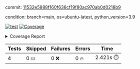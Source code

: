 commit: [11532e5888f160f636cf19f80ac970ab0d0218b9](https://github.com/rcmdnk/chatgpt-prompt-wrapper/tree/11532e5888f160f636cf19f80ac970ab0d0218b9)

condition: branch=main, os=ubuntu-latest, python_version=3.9

[![test](https://github.com/rcmdnk/chatgpt-prompt-wrapper/actions/workflows/test.yml/badge.svg)](https://github.com/rcmdnk/chatgpt-prompt-wrapper/actions/runs/12759217815)
<a href="https://github.com/rcmdnk/chatgpt-prompt-wrapper/blob/11532e5888f160f636cf19f80ac970ab0d0218b9/README.md"><img alt="Coverage" src="https://img.shields.io/badge/Coverage-34%25-red.svg" /></a><details><summary>Coverage Report </summary><table><tr><th>File</th><th>Stmts</th><th>Miss</th><th>Cover</th><th>Missing</th></tr><tbody><tr><td colspan="5"><b>src/chatgpt_prompt_wrapper</b></td></tr><tr><td>&nbsp; &nbsp;<a href="https://github.com/rcmdnk/chatgpt-prompt-wrapper/blob/11532e5888f160f636cf19f80ac970ab0d0218b9/src/chatgpt_prompt_wrapper/chatgpt_prompt_wrapper.py">chatgpt_prompt_wrapper.py</a></td><td>152</td><td>117</td><td>23%</td><td><a href="https://github.com/rcmdnk/chatgpt-prompt-wrapper/blob/11532e5888f160f636cf19f80ac970ab0d0218b9/src/chatgpt_prompt_wrapper/chatgpt_prompt_wrapper.py#L21">21</a>, <a href="https://github.com/rcmdnk/chatgpt-prompt-wrapper/blob/11532e5888f160f636cf19f80ac970ab0d0218b9/src/chatgpt_prompt_wrapper/chatgpt_prompt_wrapper.py#L49-L68">49&ndash;68</a>, <a href="https://github.com/rcmdnk/chatgpt-prompt-wrapper/blob/11532e5888f160f636cf19f80ac970ab0d0218b9/src/chatgpt_prompt_wrapper/chatgpt_prompt_wrapper.py#L71-L79">71&ndash;79</a>, <a href="https://github.com/rcmdnk/chatgpt-prompt-wrapper/blob/11532e5888f160f636cf19f80ac970ab0d0218b9/src/chatgpt_prompt_wrapper/chatgpt_prompt_wrapper.py#L82-L90">82&ndash;90</a>, <a href="https://github.com/rcmdnk/chatgpt-prompt-wrapper/blob/11532e5888f160f636cf19f80ac970ab0d0218b9/src/chatgpt_prompt_wrapper/chatgpt_prompt_wrapper.py#L93-L102">93&ndash;102</a>, <a href="https://github.com/rcmdnk/chatgpt-prompt-wrapper/blob/11532e5888f160f636cf19f80ac970ab0d0218b9/src/chatgpt_prompt_wrapper/chatgpt_prompt_wrapper.py#L108-L111">108&ndash;111</a>, <a href="https://github.com/rcmdnk/chatgpt-prompt-wrapper/blob/11532e5888f160f636cf19f80ac970ab0d0218b9/src/chatgpt_prompt_wrapper/chatgpt_prompt_wrapper.py#L122-L133">122&ndash;133</a>, <a href="https://github.com/rcmdnk/chatgpt-prompt-wrapper/blob/11532e5888f160f636cf19f80ac970ab0d0218b9/src/chatgpt_prompt_wrapper/chatgpt_prompt_wrapper.py#L136-L142">136&ndash;142</a>, <a href="https://github.com/rcmdnk/chatgpt-prompt-wrapper/blob/11532e5888f160f636cf19f80ac970ab0d0218b9/src/chatgpt_prompt_wrapper/chatgpt_prompt_wrapper.py#L153-L173">153&ndash;173</a>, <a href="https://github.com/rcmdnk/chatgpt-prompt-wrapper/blob/11532e5888f160f636cf19f80ac970ab0d0218b9/src/chatgpt_prompt_wrapper/chatgpt_prompt_wrapper.py#L177-L190">177&ndash;190</a>, <a href="https://github.com/rcmdnk/chatgpt-prompt-wrapper/blob/11532e5888f160f636cf19f80ac970ab0d0218b9/src/chatgpt_prompt_wrapper/chatgpt_prompt_wrapper.py#L198-L208">198&ndash;208</a>, <a href="https://github.com/rcmdnk/chatgpt-prompt-wrapper/blob/11532e5888f160f636cf19f80ac970ab0d0218b9/src/chatgpt_prompt_wrapper/chatgpt_prompt_wrapper.py#L211-L256">211&ndash;256</a>, <a href="https://github.com/rcmdnk/chatgpt-prompt-wrapper/blob/11532e5888f160f636cf19f80ac970ab0d0218b9/src/chatgpt_prompt_wrapper/chatgpt_prompt_wrapper.py#L264-L270">264&ndash;270</a></td></tr><tr><td>&nbsp; &nbsp;<a href="https://github.com/rcmdnk/chatgpt-prompt-wrapper/blob/11532e5888f160f636cf19f80ac970ab0d0218b9/src/chatgpt_prompt_wrapper/log_formatter.py">log_formatter.py</a></td><td>22</td><td>16</td><td>27%</td><td><a href="https://github.com/rcmdnk/chatgpt-prompt-wrapper/blob/11532e5888f160f636cf19f80ac970ab0d0218b9/src/chatgpt_prompt_wrapper/log_formatter.py#L9-L24">9&ndash;24</a>, <a href="https://github.com/rcmdnk/chatgpt-prompt-wrapper/blob/11532e5888f160f636cf19f80ac970ab0d0218b9/src/chatgpt_prompt_wrapper/log_formatter.py#L29-L31">29&ndash;31</a>, <a href="https://github.com/rcmdnk/chatgpt-prompt-wrapper/blob/11532e5888f160f636cf19f80ac970ab0d0218b9/src/chatgpt_prompt_wrapper/log_formatter.py#L36-L42">36&ndash;42</a></td></tr><tr><td colspan="5"><b>src/chatgpt_prompt_wrapper/chatgpt</b></td></tr><tr><td>&nbsp; &nbsp;<a href="https://github.com/rcmdnk/chatgpt-prompt-wrapper/blob/11532e5888f160f636cf19f80ac970ab0d0218b9/src/chatgpt_prompt_wrapper/chatgpt/ask.py">ask.py</a></td><td>48</td><td>35</td><td>27%</td><td><a href="https://github.com/rcmdnk/chatgpt-prompt-wrapper/blob/11532e5888f160f636cf19f80ac970ab0d0218b9/src/chatgpt_prompt_wrapper/chatgpt/ask.py#L12">12</a>, <a href="https://github.com/rcmdnk/chatgpt-prompt-wrapper/blob/11532e5888f160f636cf19f80ac970ab0d0218b9/src/chatgpt_prompt_wrapper/chatgpt/ask.py#L30-L37">30&ndash;37</a>, <a href="https://github.com/rcmdnk/chatgpt-prompt-wrapper/blob/11532e5888f160f636cf19f80ac970ab0d0218b9/src/chatgpt_prompt_wrapper/chatgpt/ask.py#L40-L83">40&ndash;83</a></td></tr><tr><td>&nbsp; &nbsp;<a href="https://github.com/rcmdnk/chatgpt-prompt-wrapper/blob/11532e5888f160f636cf19f80ac970ab0d0218b9/src/chatgpt_prompt_wrapper/chatgpt/chat.py">chat.py</a></td><td>81</td><td>62</td><td>23%</td><td><a href="https://github.com/rcmdnk/chatgpt-prompt-wrapper/blob/11532e5888f160f636cf19f80ac970ab0d0218b9/src/chatgpt_prompt_wrapper/chatgpt/chat.py#L38-L39">38&ndash;39</a>, <a href="https://github.com/rcmdnk/chatgpt-prompt-wrapper/blob/11532e5888f160f636cf19f80ac970ab0d0218b9/src/chatgpt_prompt_wrapper/chatgpt/chat.py#L42-L79">42&ndash;79</a>, <a href="https://github.com/rcmdnk/chatgpt-prompt-wrapper/blob/11532e5888f160f636cf19f80ac970ab0d0218b9/src/chatgpt_prompt_wrapper/chatgpt/chat.py#L89-L147">89&ndash;147</a></td></tr><tr><td>&nbsp; &nbsp;<a href="https://github.com/rcmdnk/chatgpt-prompt-wrapper/blob/11532e5888f160f636cf19f80ac970ab0d0218b9/src/chatgpt_prompt_wrapper/chatgpt/chatgpt.py">chatgpt.py</a></td><td>111</td><td>67</td><td>40%</td><td><a href="https://github.com/rcmdnk/chatgpt-prompt-wrapper/blob/11532e5888f160f636cf19f80ac970ab0d0218b9/src/chatgpt_prompt_wrapper/chatgpt/chatgpt.py#L86-L156">86&ndash;156</a>, <a href="https://github.com/rcmdnk/chatgpt-prompt-wrapper/blob/11532e5888f160f636cf19f80ac970ab0d0218b9/src/chatgpt_prompt_wrapper/chatgpt/chatgpt.py#L159-L175">159&ndash;175</a>, <a href="https://github.com/rcmdnk/chatgpt-prompt-wrapper/blob/11532e5888f160f636cf19f80ac970ab0d0218b9/src/chatgpt_prompt_wrapper/chatgpt/chatgpt.py#L179-L191">179&ndash;191</a>, <a href="https://github.com/rcmdnk/chatgpt-prompt-wrapper/blob/11532e5888f160f636cf19f80ac970ab0d0218b9/src/chatgpt_prompt_wrapper/chatgpt/chatgpt.py#L194-L200">194&ndash;200</a>, <a href="https://github.com/rcmdnk/chatgpt-prompt-wrapper/blob/11532e5888f160f636cf19f80ac970ab0d0218b9/src/chatgpt_prompt_wrapper/chatgpt/chatgpt.py#L203-L204">203&ndash;204</a>, <a href="https://github.com/rcmdnk/chatgpt-prompt-wrapper/blob/11532e5888f160f636cf19f80ac970ab0d0218b9/src/chatgpt_prompt_wrapper/chatgpt/chatgpt.py#L214-L222">214&ndash;222</a>, <a href="https://github.com/rcmdnk/chatgpt-prompt-wrapper/blob/11532e5888f160f636cf19f80ac970ab0d0218b9/src/chatgpt_prompt_wrapper/chatgpt/chatgpt.py#L225">225</a>, <a href="https://github.com/rcmdnk/chatgpt-prompt-wrapper/blob/11532e5888f160f636cf19f80ac970ab0d0218b9/src/chatgpt_prompt_wrapper/chatgpt/chatgpt.py#L228-L231">228&ndash;231</a>, <a href="https://github.com/rcmdnk/chatgpt-prompt-wrapper/blob/11532e5888f160f636cf19f80ac970ab0d0218b9/src/chatgpt_prompt_wrapper/chatgpt/chatgpt.py#L234-L237">234&ndash;237</a>, <a href="https://github.com/rcmdnk/chatgpt-prompt-wrapper/blob/11532e5888f160f636cf19f80ac970ab0d0218b9/src/chatgpt_prompt_wrapper/chatgpt/chatgpt.py#L240-L244">240&ndash;244</a>, <a href="https://github.com/rcmdnk/chatgpt-prompt-wrapper/blob/11532e5888f160f636cf19f80ac970ab0d0218b9/src/chatgpt_prompt_wrapper/chatgpt/chatgpt.py#L247-L251">247&ndash;251</a>, <a href="https://github.com/rcmdnk/chatgpt-prompt-wrapper/blob/11532e5888f160f636cf19f80ac970ab0d0218b9/src/chatgpt_prompt_wrapper/chatgpt/chatgpt.py#L259-L262">259&ndash;262</a>, <a href="https://github.com/rcmdnk/chatgpt-prompt-wrapper/blob/11532e5888f160f636cf19f80ac970ab0d0218b9/src/chatgpt_prompt_wrapper/chatgpt/chatgpt.py#L269-L271">269&ndash;271</a>, <a href="https://github.com/rcmdnk/chatgpt-prompt-wrapper/blob/11532e5888f160f636cf19f80ac970ab0d0218b9/src/chatgpt_prompt_wrapper/chatgpt/chatgpt.py#L283">283</a>, <a href="https://github.com/rcmdnk/chatgpt-prompt-wrapper/blob/11532e5888f160f636cf19f80ac970ab0d0218b9/src/chatgpt_prompt_wrapper/chatgpt/chatgpt.py#L289">289</a>, <a href="https://github.com/rcmdnk/chatgpt-prompt-wrapper/blob/11532e5888f160f636cf19f80ac970ab0d0218b9/src/chatgpt_prompt_wrapper/chatgpt/chatgpt.py#L295">295</a></td></tr><tr><td>&nbsp; &nbsp;<a href="https://github.com/rcmdnk/chatgpt-prompt-wrapper/blob/11532e5888f160f636cf19f80ac970ab0d0218b9/src/chatgpt_prompt_wrapper/chatgpt/discuss.py">discuss.py</a></td><td>96</td><td>80</td><td>17%</td><td><a href="https://github.com/rcmdnk/chatgpt-prompt-wrapper/blob/11532e5888f160f636cf19f80ac970ab0d0218b9/src/chatgpt_prompt_wrapper/chatgpt/discuss.py#L39-L42">39&ndash;42</a>, <a href="https://github.com/rcmdnk/chatgpt-prompt-wrapper/blob/11532e5888f160f636cf19f80ac970ab0d0218b9/src/chatgpt_prompt_wrapper/chatgpt/discuss.py#L45-L57">45&ndash;57</a>, <a href="https://github.com/rcmdnk/chatgpt-prompt-wrapper/blob/11532e5888f160f636cf19f80ac970ab0d0218b9/src/chatgpt_prompt_wrapper/chatgpt/discuss.py#L60-L62">60&ndash;62</a>, <a href="https://github.com/rcmdnk/chatgpt-prompt-wrapper/blob/11532e5888f160f636cf19f80ac970ab0d0218b9/src/chatgpt_prompt_wrapper/chatgpt/discuss.py#L68-L113">68&ndash;113</a>, <a href="https://github.com/rcmdnk/chatgpt-prompt-wrapper/blob/11532e5888f160f636cf19f80ac970ab0d0218b9/src/chatgpt_prompt_wrapper/chatgpt/discuss.py#L116-L194">116&ndash;194</a></td></tr><tr><td>&nbsp; &nbsp;<a href="https://github.com/rcmdnk/chatgpt-prompt-wrapper/blob/11532e5888f160f636cf19f80ac970ab0d0218b9/src/chatgpt_prompt_wrapper/chatgpt/stream.py">stream.py</a></td><td>53</td><td>38</td><td>28%</td><td><a href="https://github.com/rcmdnk/chatgpt-prompt-wrapper/blob/11532e5888f160f636cf19f80ac970ab0d0218b9/src/chatgpt_prompt_wrapper/chatgpt/stream.py#L12-L13">12&ndash;13</a>, <a href="https://github.com/rcmdnk/chatgpt-prompt-wrapper/blob/11532e5888f160f636cf19f80ac970ab0d0218b9/src/chatgpt_prompt_wrapper/chatgpt/stream.py#L22-L34">22&ndash;34</a>, <a href="https://github.com/rcmdnk/chatgpt-prompt-wrapper/blob/11532e5888f160f636cf19f80ac970ab0d0218b9/src/chatgpt_prompt_wrapper/chatgpt/stream.py#L37-L39">37&ndash;39</a>, <a href="https://github.com/rcmdnk/chatgpt-prompt-wrapper/blob/11532e5888f160f636cf19f80ac970ab0d0218b9/src/chatgpt_prompt_wrapper/chatgpt/stream.py#L47-L72">47&ndash;72</a>, <a href="https://github.com/rcmdnk/chatgpt-prompt-wrapper/blob/11532e5888f160f636cf19f80ac970ab0d0218b9/src/chatgpt_prompt_wrapper/chatgpt/stream.py#L75">75</a>, <a href="https://github.com/rcmdnk/chatgpt-prompt-wrapper/blob/11532e5888f160f636cf19f80ac970ab0d0218b9/src/chatgpt_prompt_wrapper/chatgpt/stream.py#L78-L86">78&ndash;86</a></td></tr><tr><td colspan="5"><b>src/chatgpt_prompt_wrapper/cmds</b></td></tr><tr><td>&nbsp; &nbsp;<a href="https://github.com/rcmdnk/chatgpt-prompt-wrapper/blob/11532e5888f160f636cf19f80ac970ab0d0218b9/src/chatgpt_prompt_wrapper/cmds/commands.py">commands.py</a></td><td>18</td><td>15</td><td>17%</td><td><a href="https://github.com/rcmdnk/chatgpt-prompt-wrapper/blob/11532e5888f160f636cf19f80ac970ab0d0218b9/src/chatgpt_prompt_wrapper/cmds/commands.py#L6-L24">6&ndash;24</a></td></tr><tr><td>&nbsp; &nbsp;<a href="https://github.com/rcmdnk/chatgpt-prompt-wrapper/blob/11532e5888f160f636cf19f80ac970ab0d0218b9/src/chatgpt_prompt_wrapper/cmds/cost.py">cost.py</a></td><td>12</td><td>8</td><td>33%</td><td><a href="https://github.com/rcmdnk/chatgpt-prompt-wrapper/blob/11532e5888f160f636cf19f80ac970ab0d0218b9/src/chatgpt_prompt_wrapper/cmds/cost.py#L7-L14">7&ndash;14</a></td></tr><tr><td>&nbsp; &nbsp;<a href="https://github.com/rcmdnk/chatgpt-prompt-wrapper/blob/11532e5888f160f636cf19f80ac970ab0d0218b9/src/chatgpt_prompt_wrapper/cmds/init.py">init.py</a></td><td>9</td><td>5</td><td>44%</td><td><a href="https://github.com/rcmdnk/chatgpt-prompt-wrapper/blob/11532e5888f160f636cf19f80ac970ab0d0218b9/src/chatgpt_prompt_wrapper/cmds/init.py#L8-L14">8&ndash;14</a></td></tr><tr><td><b>TOTAL</b></td><td><b>673</b></td><td><b>443</b></td><td><b>34%</b></td><td>&nbsp;</td></tr></tbody></table></details>

| Tests | Skipped | Failures | Errors | Time |
| ----- | ------- | -------- | -------- | ------------------ |
| 4 | 0 :zzz: | 0 :x: | 0 :fire: | 2.421s :stopwatch: |

